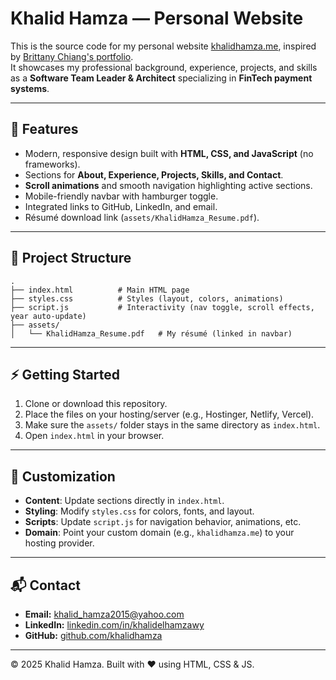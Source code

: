 # Khalid Hamza — Personal Website

This is the source code for my personal website [khalidhamza.me](https://khalidhamza.me), inspired by [Brittany Chiang's portfolio](https://brittanychiang.com/).  
It showcases my professional background, experience, projects, and skills as a **Software Team Leader & Architect** specializing in **FinTech payment systems**.

---

## 🚀 Features

- Modern, responsive design built with **HTML, CSS, and JavaScript** (no frameworks).  
- Sections for **About, Experience, Projects, Skills, and Contact**.  
- **Scroll animations** and smooth navigation highlighting active sections.  
- Mobile-friendly navbar with hamburger toggle.  
- Integrated links to GitHub, LinkedIn, and email.  
- Résumé download link (`assets/KhalidHamza_Resume.pdf`).  

---

## 📂 Project Structure

```
.
├── index.html          # Main HTML page
├── styles.css          # Styles (layout, colors, animations)
├── script.js           # Interactivity (nav toggle, scroll effects, year auto-update)
├── assets/
│   └── KhalidHamza_Resume.pdf   # My résumé (linked in navbar)
```

---

## ⚡ Getting Started

1. Clone or download this repository.
2. Place the files on your hosting/server (e.g., Hostinger, Netlify, Vercel).
3. Make sure the `assets/` folder stays in the same directory as `index.html`.
4. Open `index.html` in your browser.

---

## 🔧 Customization

- **Content**: Update sections directly in `index.html`.
- **Styling**: Modify `styles.css` for colors, fonts, and layout.
- **Scripts**: Update `script.js` for navigation behavior, animations, etc.
- **Domain**: Point your custom domain (e.g., `khalidhamza.me`) to your hosting provider.

---

## 📬 Contact

- **Email:** [khalid_hamza2015@yahoo.com](mailto:khalid_hamza2015@yahoo.com)  
- **LinkedIn:** [linkedin.com/in/khalidelhamzawy](https://www.linkedin.com/in/khalidelhamzawy)  
- **GitHub:** [github.com/khalidhamza](https://github.com/khalidhamza)

---

© 2025 Khalid Hamza. Built with ❤️ using HTML, CSS & JS.
